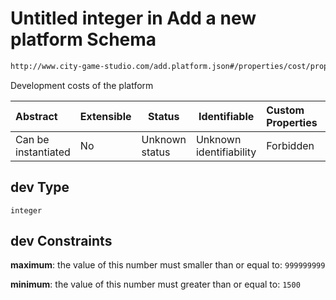 # Untitled integer in Add a new platform Schema

```txt
http://www.city-game-studio.com/add.platform.json#/properties/cost/properties/dev
```

Development costs of the platform


| Abstract            | Extensible | Status         | Identifiable            | Custom Properties | Additional Properties | Access Restrictions | Defined In                                                                           |
| :------------------ | ---------- | -------------- | ----------------------- | :---------------- | --------------------- | ------------------- | ------------------------------------------------------------------------------------ |
| Can be instantiated | No         | Unknown status | Unknown identifiability | Forbidden         | Allowed               | none                | [add-platform.schema.json\*](../out/add-platform.schema.json "open original schema") |

## dev Type

`integer`

## dev Constraints

**maximum**: the value of this number must smaller than or equal to: `999999999`

**minimum**: the value of this number must greater than or equal to: `1500`
